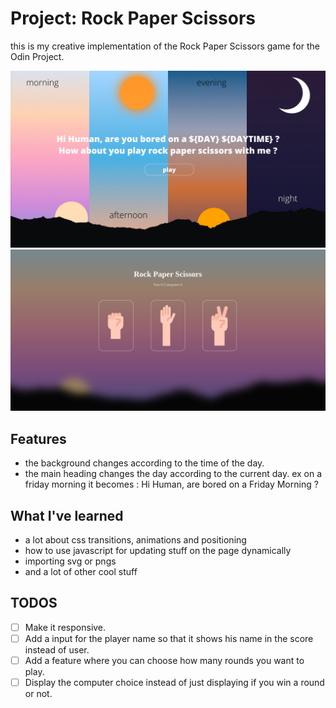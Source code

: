 # Project: Rock Paper Scissors

this is my creative implementation of the Rock Paper Scissors game for the Odin Project.

![screenshot showing the website](./assets/screen1.jpg)
![screenshot showing the game ui](./assets/screen2.png)

## Features

-   the background changes according to the time of the day.
-   the main heading changes the day according to the current day. ex on a friday morning it becomes :
    Hi Human, are bored on a Friday Morning ?

## What I've learned

-   a lot about css transitions, animations and positioning
-   how to use javascript for updating stuff on the page dynamically
-   importing svg or pngs
-   and a lot of other cool stuff

## TODOS

-   [ ] Make it responsive.
-   [ ] Add a input for the player name so that it shows his name in the score instead of user.
-   [ ] Add a feature where you can choose how many rounds you want to play.
-   [ ] Display the computer choice instead of just displaying if you win a round or not.
